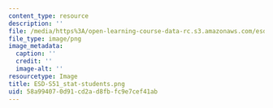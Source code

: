 ```yaml
---
content_type: resource
description: ''
file: /media/https%3A/open-learning-course-data-rc.s3.amazonaws.com/esd-s51-systems-leadership-and-management-praxis-summer-2014/58a994070d91cd2ad8fbfc9e7cef41ab_ESD-S51_stat-students.png
file_type: image/png
image_metadata:
  caption: ''
  credit: ''
  image-alt: ''
resourcetype: Image
title: ESD-S51_stat-students.png
uid: 58a99407-0d91-cd2a-d8fb-fc9e7cef41ab
---
```


